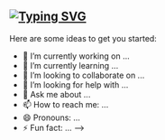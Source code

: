 ## [![Typing SVG](https://readme-typing-svg.demolab.com?font=courier&pause=1000&color=AA56E4&random=false&width=435&lines=Hi%2C+gengi's+here+%3AD;Welcome+to+my+domain+!!!;currently%3A+mashing+keyboard;currently%3A+working+with+project+management+software)](https://git.io/typing-svg)

Here are some ideas to get you started:

- 🔭 I’m currently working on ...
- 🌱 I’m currently learning ...
- 👯 I’m looking to collaborate on ...
- 🤔 I’m looking for help with ...
- 💬 Ask me about ...
- 📫 How to reach me: ...
- 😄 Pronouns: ...
- ⚡ Fun fact: ...
-->
